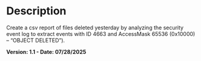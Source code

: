 # Description
Create a csv report of files deleted yesterday by analyzing the security event log to extract events with ID 4663 and AccessMask 65536 (0x10000) – “OBJECT DELETED”).

**Version: 1.1 - Date: 07/28/2025**
